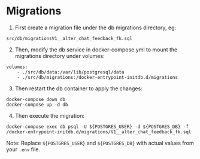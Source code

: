 # Migrations

1. First create a migration file under the db migrations directory, eg:
```
src/db/migrationsV1__alter_chat_feedback_fk.sql
```

2. Then, modify the db service in docker-compose.yml to mount the migrations directory under volumes:

```
volumes:
    - ./src/db/data:/var/lib/postgresql/data
    - ./src/db/migrations:/docker-entrypoint-initdb.d/migrations
```

3. Then restart the db container to apply the changes:
```
docker-compose down db
docker-compose up -d db
```

4. Then execute the migration:
```
docker-compose exec db psql -U ${POSTGRES_USER} -d ${POSTGRES_DB} -f /docker-entrypoint-initdb.d/migrations/V1__alter_chat_feedback_fk.sql
```

Note: Replace `${POSTGRES_USER}` and `${POSTGRES_DB}` with actual values from your `.env` file.

